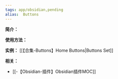 ```yaml
---
tags: app/obsidian,pending 
alias:  Buttons
---
```

**简介：**


**使用方法：**


**实例：**
[[【合集-Buttons】Home Buttons|Buttons Set]]

**相关：**
* [[-【Obsidian-插件】Obsidian插件MOC]]